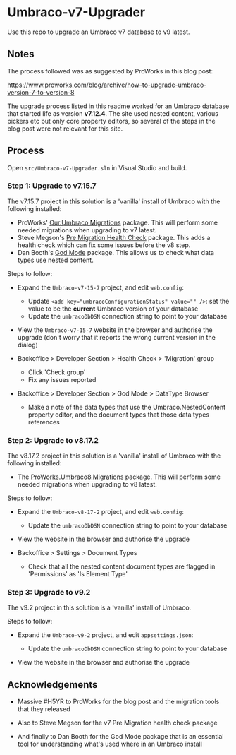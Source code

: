 # Umbraco-v7-Upgrader

Use this repo to upgrade an Umbraco v7 database to v9 latest.

## Notes

The process followed was as suggested by ProWorks in this blog post:

https://www.proworks.com/blog/archive/how-to-upgrade-umbraco-version-7-to-version-8

The upgrade process listed in this readme worked for an Umbraco database that started life as version **v7.12.4**. The site used nested content, various pickers etc but only core property editors, so several of the steps in the blog post were not relevant for this site.

## Process

Open `src/Umbraco-v7-Upgrader.sln` in Visual Studio and build.

### Step 1: Upgrade to v7.15.7

The v7.15.7 project in this solution is a 'vanilla' install of Umbraco with the following installed:

- ProWorks' [Our.Umbraco.Migrations](https://www.nuget.org/packages/Our.Umbraco.Migration/) package. This will perform some needed migrations when upgrading to v7 latest.
- Steve Megson's [Pre Migration Health Check](https://our.umbraco.com/packages/developer-tools/pre-migration-health-checks/) package. This adds a health check which can fix some issues before the v8 step.
- Dan Booth's [God Mode](https://our.umbraco.com/packages/developer-tools/diplo-god-mode/) package. This allows us to check what data types use nested content.

Steps to follow:

- Expand the `Umbraco-v7-15-7` project, and edit `web.config`:

   - Update `<add key="umbracoConfigurationStatus" value="" />`: set the value to be the **current** Umbraco version of your database
   - Update the `umbracoDbDSN` connection string to point to your database

- View the `Umbraco-v7-15-7` website in the browser and authorise the upgrade (don't worry that it reports the wrong current version in the dialog)

- Backoffice > Developer Section > Health Check > 'Migration' group

   - Click 'Check group'
   - Fix any issues reported

- Backoffice > Developer Section > God Mode > DataType Browser

   - Make a note of the data types that use the Umbraco.NestedContent property editor, and the document types that those data types references

### Step 2: Upgrade to v8.17.2

The v8.17.2 project in this solution is a 'vanilla' install of Umbraco with the following installed:

- The [ProWorks.Umbraco8.Migrations](https://www.nuget.org/packages/ProWorks.Umbraco8.Migrations/) package. This will perform some needed migrations when upgrading to v8 latest.

Steps to follow:

- Expand the `Umbraco-v8-17-2` project, and edit `web.config`:

   - Update the `umbracoDbDSN` connection string to point to your database

- View the website in the browser and authorise the upgrade

- Backoffice > Settings > Document Types

   - Check that all the nested content document types are flagged in 'Permissions' as 'Is Element Type'

### Step 3: Upgrade to v9.2

The v9.2 project in this solution is a 'vanilla' install of Umbraco.

Steps to follow:

- Expand the `Umbraco-v9-2` project, and edit `appsettings.json`:

   - Update the `umbracoDbDSN` connection string to point to your database

- View the website in the browser and authorise the upgrade

## Acknowledgements

- Massive #H5YR to ProWorks for the blog post and the migration tools that they released

- Also to Steve Megson for the v7 Pre Migration health check package

- And finally to Dan Booth for the God Mode package that is an essential tool for understanding what's used where in an Umbraco install
